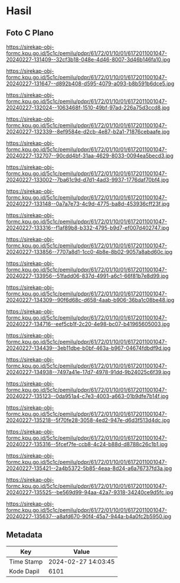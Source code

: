 # Hasil

## Foto C Plano

https://sirekap-obj-formc.kpu.go.id/5c1c/pemilu/pdpr/61/72/01/10/01/6172011001047-20240227-131409--32cf3b18-048e-4d46-8007-3d46b146fa10.jpg

https://sirekap-obj-formc.kpu.go.id/5c1c/pemilu/pdpr/61/72/01/10/01/6172011001047-20240227-131647--d892b408-d595-4079-a093-b8b591b6dce5.jpg

https://sirekap-obj-formc.kpu.go.id/5c1c/pemilu/pdpr/61/72/01/10/01/6172011001047-20240227-132024--1063468f-1510-49bf-97ad-226a75d3ccd8.jpg

https://sirekap-obj-formc.kpu.go.id/5c1c/pemilu/pdpr/61/72/01/10/01/6172011001047-20240227-132339--8ef9584e-d2cb-4e87-b2a1-71876cebaafe.jpg

https://sirekap-obj-formc.kpu.go.id/5c1c/pemilu/pdpr/61/72/01/10/01/6172011001047-20240227-132707--90cdd4bf-31aa-4629-8033-0094ea5becd3.jpg

https://sirekap-obj-formc.kpu.go.id/5c1c/pemilu/pdpr/61/72/01/10/01/6172011001047-20240227-133002--7ba61c9d-d7d1-4ad3-9937-1776daf70bf4.jpg

https://sirekap-obj-formc.kpu.go.id/5c1c/pemilu/pdpr/61/72/01/10/01/6172011001047-20240227-133148--0a7a7e73-4c9d-4775-ba8d-453936cff23f.jpg

https://sirekap-obj-formc.kpu.go.id/5c1c/pemilu/pdpr/61/72/01/10/01/6172011001047-20240227-133316--f1af89b8-b332-4795-b9d7-ef007d402747.jpg

https://sirekap-obj-formc.kpu.go.id/5c1c/pemilu/pdpr/61/72/01/10/01/6172011001047-20240227-133856--7707a8d1-1cc0-4b8e-8b02-9057a8abd60c.jpg

https://sirekap-obj-formc.kpu.go.id/5c1c/pemilu/pdpr/61/72/01/10/01/6172011001047-20240227-133956--51fadd06-837d-4991-a6c1-66f81b7e8d99.jpg

https://sirekap-obj-formc.kpu.go.id/5c1c/pemilu/pdpr/61/72/01/10/01/6172011001047-20240227-134309--90f6d68c-d658-4aab-b906-36ba1c08be48.jpg

https://sirekap-obj-formc.kpu.go.id/5c1c/pemilu/pdpr/61/72/01/10/01/6172011001047-20240227-134716--eef5cb1f-2c20-4e98-bc07-b41965605003.jpg

https://sirekap-obj-formc.kpu.go.id/5c1c/pemilu/pdpr/61/72/01/10/01/6172011001047-20240227-134439--3eb11dbe-b0bf-463a-b967-04674fdbdf9d.jpg

https://sirekap-obj-formc.kpu.go.id/5c1c/pemilu/pdpr/61/72/01/10/01/6172011001047-20240227-134938--7497a41e-17d7-4978-91dd-9b24025c6f39.jpg

https://sirekap-obj-formc.kpu.go.id/5c1c/pemilu/pdpr/61/72/01/10/01/6172011001047-20240227-135123--0da951a4-c7e3-4003-a663-01b9dfe7b14f.jpg

https://sirekap-obj-formc.kpu.go.id/5c1c/pemilu/pdpr/61/72/01/10/01/6172011001047-20240227-135218--5f70fe28-3058-4ed2-947e-d6d3f513d4dc.jpg

https://sirekap-obj-formc.kpu.go.id/5c1c/pemilu/pdpr/61/72/01/10/01/6172011001047-20240227-135316--5fcef7fe-ccb8-4c24-b88d-d8788c26c1b1.jpg

https://sirekap-obj-formc.kpu.go.id/5c1c/pemilu/pdpr/61/72/01/10/01/6172011001047-20240227-135421--2a4b5372-5b85-4eaa-8d24-a6a76737fd3a.jpg

https://sirekap-obj-formc.kpu.go.id/5c1c/pemilu/pdpr/61/72/01/10/01/6172011001047-20240227-135525--be569d99-94aa-42a7-9318-34240ce9d5fc.jpg

https://sirekap-obj-formc.kpu.go.id/5c1c/pemilu/pdpr/61/72/01/10/01/6172011001047-20240227-135637--a8afd670-90f4-45a7-944a-b4a0fc2b5950.jpg


## Metadata

| Key        | Value               |
| ---------- | ------------------- |
| Time Stamp | 2024-02-27 14:03:45 |
| Kode Dapil | 6101                |



